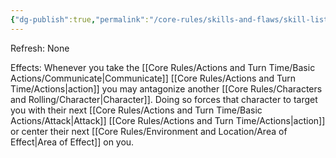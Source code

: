 ```yaml
---
{"dg-publish":true,"permalink":"/core-rules/skills-and-flaws/skill-list/insight/rank-2/taunt/"}
---
```


Refresh: None

Effects:
Whenever you take the [[Core Rules/Actions and Turn Time/Basic Actions/Communicate\|Communicate]] [[Core Rules/Actions and Turn Time/Actions\|action]] you may antagonize another [[Core Rules/Characters and Rolling/Character\|Character]]. Doing so forces that character to target you with their next [[Core Rules/Actions and Turn Time/Basic Actions/Attack\|Attack]] [[Core Rules/Actions and Turn Time/Actions\|action]] or center their next [[Core Rules/Environment and Location/Area of Effect\|Area of Effect]] on you.